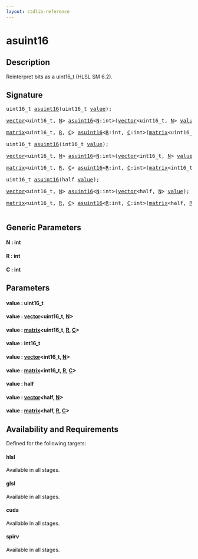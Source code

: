 ```yaml
---
layout: stdlib-reference
---
```


# asuint16

## Description

Reinterpret bits as a uint16_t (HLSL SM 6.2).




## Signature 

<pre>
uint16_t <a href="asuint16.html">asuint16</a>(uint16_t <a href="asuint16.html#decl-value" class="code_param">value</a>);

<a href="../types/vector/index.html" class="code_type">vector</a>&lt;uint16_t, <a href="asuint16.html#decl-N" class="code_var">N</a>&gt; <a href="asuint16.html">asuint16</a>&lt;<a href="asuint16.html#decl-N" class="code_var">N</a>:<span class="code_keyword">int</span>&gt;(<a href="../types/vector/index.html" class="code_type">vector</a>&lt;uint16_t, <a href="asuint16.html#decl-N" class="code_var">N</a>&gt; <a href="asuint16.html#decl-value" class="code_param">value</a>);

<a href="../types/matrix/index.html" class="code_type">matrix</a>&lt;uint16_t, <a href="asuint16.html#decl-R" class="code_var">R</a>, <a href="asuint16.html#decl-C" class="code_var">C</a>&gt; <a href="asuint16.html">asuint16</a>&lt;<a href="asuint16.html#decl-R" class="code_var">R</a>:<span class="code_keyword">int</span>, <a href="asuint16.html#decl-C" class="code_var">C</a>:<span class="code_keyword">int</span>&gt;(<a href="../types/matrix/index.html" class="code_type">matrix</a>&lt;uint16_t, <a href="asuint16.html#decl-R" class="code_var">R</a>, <a href="asuint16.html#decl-C" class="code_var">C</a>&gt; <a href="asuint16.html#decl-value" class="code_param">value</a>);

uint16_t <a href="asuint16.html">asuint16</a>(int16_t <a href="asuint16.html#decl-value" class="code_param">value</a>);

<a href="../types/vector/index.html" class="code_type">vector</a>&lt;uint16_t, <a href="asuint16.html#decl-N" class="code_var">N</a>&gt; <a href="asuint16.html">asuint16</a>&lt;<a href="asuint16.html#decl-N" class="code_var">N</a>:<span class="code_keyword">int</span>&gt;(<a href="../types/vector/index.html" class="code_type">vector</a>&lt;int16_t, <a href="asuint16.html#decl-N" class="code_var">N</a>&gt; <a href="asuint16.html#decl-value" class="code_param">value</a>);

<a href="../types/matrix/index.html" class="code_type">matrix</a>&lt;uint16_t, <a href="asuint16.html#decl-R" class="code_var">R</a>, <a href="asuint16.html#decl-C" class="code_var">C</a>&gt; <a href="asuint16.html">asuint16</a>&lt;<a href="asuint16.html#decl-R" class="code_var">R</a>:<span class="code_keyword">int</span>, <a href="asuint16.html#decl-C" class="code_var">C</a>:<span class="code_keyword">int</span>&gt;(<a href="../types/matrix/index.html" class="code_type">matrix</a>&lt;int16_t, <a href="asuint16.html#decl-R" class="code_var">R</a>, <a href="asuint16.html#decl-C" class="code_var">C</a>&gt; <a href="asuint16.html#decl-value" class="code_param">value</a>);

uint16_t <a href="asuint16.html">asuint16</a>(<span class="code_keyword">half</span> <a href="asuint16.html#decl-value" class="code_param">value</a>);

<a href="../types/vector/index.html" class="code_type">vector</a>&lt;uint16_t, <a href="asuint16.html#decl-N" class="code_var">N</a>&gt; <a href="asuint16.html">asuint16</a>&lt;<a href="asuint16.html#decl-N" class="code_var">N</a>:<span class="code_keyword">int</span>&gt;(<a href="../types/vector/index.html" class="code_type">vector</a>&lt;<span class="code_keyword">half</span>, <a href="asuint16.html#decl-N" class="code_var">N</a>&gt; <a href="asuint16.html#decl-value" class="code_param">value</a>);

<a href="../types/matrix/index.html" class="code_type">matrix</a>&lt;uint16_t, <a href="asuint16.html#decl-R" class="code_var">R</a>, <a href="asuint16.html#decl-C" class="code_var">C</a>&gt; <a href="asuint16.html">asuint16</a>&lt;<a href="asuint16.html#decl-R" class="code_var">R</a>:<span class="code_keyword">int</span>, <a href="asuint16.html#decl-C" class="code_var">C</a>:<span class="code_keyword">int</span>&gt;(<a href="../types/matrix/index.html" class="code_type">matrix</a>&lt;<span class="code_keyword">half</span>, <a href="asuint16.html#decl-R" class="code_var">R</a>, <a href="asuint16.html#decl-C" class="code_var">C</a>&gt; <a href="asuint16.html#decl-value" class="code_param">value</a>);

</pre>

## Generic Parameters

####  <a id="decl-N"></a>N  : int
####  <a id="decl-R"></a>R  : int
####  <a id="decl-C"></a>C  : int

## Parameters

####  <a id="decl-value"></a>value  : uint16\_t
####  <a id="decl-value"></a>value  : [vector](../types/vector/index.html)\<uint16\_t, [N](../types/vector/index.html#decl-N)\>
####  <a id="decl-value"></a>value  : [matrix](../types/matrix/index.html)\<uint16\_t, [R](../types/matrix/index.html#decl-R), [C](../types/matrix/index.html#decl-C)\>
####  <a id="decl-value"></a>value  : int16\_t
####  <a id="decl-value"></a>value  : [vector](../types/vector/index.html)\<int16\_t, [N](../types/vector/index.html#decl-N)\>
####  <a id="decl-value"></a>value  : [matrix](../types/matrix/index.html)\<int16\_t, [R](../types/matrix/index.html#decl-R), [C](../types/matrix/index.html#decl-C)\>
####  <a id="decl-value"></a>value  : half
####  <a id="decl-value"></a>value  : [vector](../types/vector/index.html)\<half, [N](../types/vector/index.html#decl-N)\>
####  <a id="decl-value"></a>value  : [matrix](../types/matrix/index.html)\<half, [R](../types/matrix/index.html#decl-R), [C](../types/matrix/index.html#decl-C)\>

## Availability and Requirements

Defined for the following targets:

#### hlsl
Available in all stages.

#### glsl
Available in all stages.

#### cuda
Available in all stages.

#### spirv
Available in all stages.



